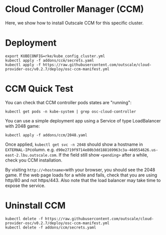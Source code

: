 # Cloud Controller Manager (CCM)

Here, we show how to install Outscale CCM for this specific cluster.

# Deployment

```
export KUBECONFIG=rke/kube_config_cluster.yml
kubectl apply -f addons/ccm/secrets.yaml
kubectl apply -f https://raw.githubusercontent.com/outscale/cloud-provider-osc/v0.2.7/deploy/osc-ccm-manifest.yml
```

# CCM Quick Test

You can check that CCM controller pods states are "running":
```
kubectl get pods -n kube-system | grep osc-cloud-controller
```

You can use a simple deployment app using a Service of type LoadBalancer with 2048 game:
```
kubectl apply -f addons/ccm/2048.yaml
```

Once applied, `kubectl get svc -n 2048` should show a hostname in `EXTERNAL-IP`column. e.g. `d90e2719f9714e80b3dd188169963c3a-460554626.us-east-2.lbu.outscale.com`. If the field still show `<pending>` after a while, check you CCM installation.

By visiting `http://<hostname>`with your browser, you should see the 2048 game. If the web page loads for a while and fails, check that you are using http/80 and not https/443.
Also note that the load balancer may take time to expose the service.

# Uninstall CCM

```
kubectl delete -f https://raw.githubusercontent.com/outscale/cloud-provider-osc/v0.2.7/deploy/osc-ccm-manifest.yml
kubectl delete -f addons/ccm/secrets.yaml
```
